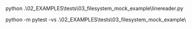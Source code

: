 python .\02_EXAMPLES\tests\03_filesystem_mock_example\linereader.py

python -m pytest -vs .\02_EXAMPLES\tests\03_filesystem_mock_example\